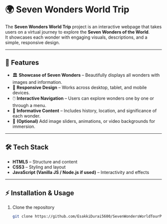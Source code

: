 # 🌍 Seven Wonders World Trip  

The **Seven Wonders World Trip** project is an interactive webpage that takes users on a virtual journey to explore the **Seven Wonders of the World**.  
It showcases each wonder with engaging visuals, descriptions, and a simple, responsive design.  

---

## 🚀 Features  
- 🏛️ **Showcase of Seven Wonders** – Beautifully displays all wonders with images and information.  
- 🎨 **Responsive Design** – Works across desktop, tablet, and mobile devices.  
- 🖱️ **Interactive Navigation** – Users can explore wonders one by one or through a menu.  
- 📖 **Informative Content** – Includes history, location, and significance of each wonder.  
- 🎥 **(Optional)** Add image sliders, animations, or video backgrounds for immersion.  

---

## 🛠️ Tech Stack  
- **HTML5** – Structure and content  
- **CSS3** – Styling and layout  
- **JavaScript (Vanilla JS / Node.js if used)** – Interactivity and effects  

---

## ⚡ Installation & Usage  

1. Clone the repository  
   ```bash
   git clone https://github.com/EsakkiDurai5600/SevenWondersWorldTourProject.git
